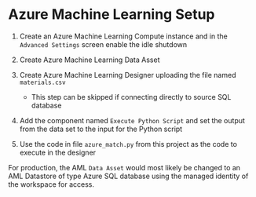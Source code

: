 # Azure Machine Learning Setup

1. Create an Azure Machine Learning Compute instance and in the `Advanced Settings` screen enable the idle shutdown

2. Create Azure Machine Learning Data Asset

3. Create Azure Machine Learning Designer uploading the file named `materials.csv`
    * This step can be skipped if connecting directly to source SQL database

4. Add the component named `Execute Python Script` and set the output from the data set to the input for the Python script

5. Use the code in file `azure_match.py` from this project as the code to execute in the designer

For production, the AML `Data Asset` would most likely be changed to an AML Datastore of type Azure SQL database using the managed identity of the workspace for access.
